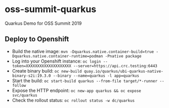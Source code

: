 # oss-summit-quarkus
Quarkus Demo for OSS Summit 2019

## Deploy to Openshift

- Build the native image: `mvn -Dquarkus.native.container-build=true -Dquarkus.native.container-runtime=podman -Pnative package`
- Log into your Openshift instance: `oc login --token=XXXXXXXXXXXXXXXXXXXX --server=https://api.crc.testing:6443`
- Create binary build: `oc new-build quay.io/quarkus/ubi-quarkus-native-binary-s2i:19.3.0 --binary --name=quarkus -l app=quarkus`
- Start the build: `oc start-build quarkus --from-file target/*-runner --follow`
- Expose the HTTP endpoint: `oc new-app quarkus && oc expose svc/quarkus`
- Check the rollout status: `oc rollout status -w dc/quarkus`